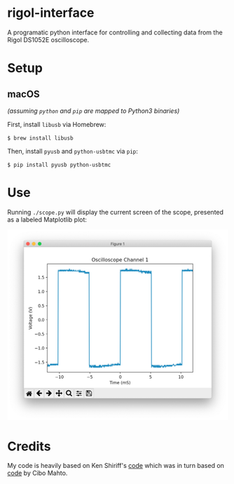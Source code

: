 # rigol-interface

A programatic python interface for controlling and collecting data
from the Rigol DS1052E oscilloscope.

# Setup

## macOS

*(assuming `python` and `pip` are mapped to Python3 binaries)*

First, install `libusb` via Homebrew:

```
$ brew install libusb
```

Then, install `pyusb` and `python-usbtmc` via `pip`:

```
$ pip install pyusb python-usbtmc
```

# Use

Running `./scope.py` will display the current screen of the scope,
presented as a labeled Matplotlib plot:

![An example graph, showing a square wave with 50% duty cycle. The graph is labeled "Oscilloscope Channel 1", with a Y axis of "Voltage (V)" and X axis of "Time (mS)".](example.png)

# Credits

My code is heavily based on Ken Shiriff's
[code](http://righto.com/rigol) which was in turn based on
[code](https://www.cibomahto.com/2010/04/controlling-a-rigol-oscilloscope-using-linux-and-python/)
by Cibo Mahto.